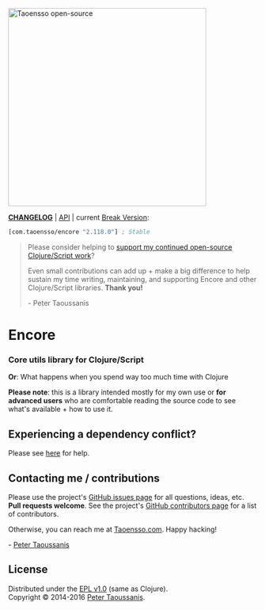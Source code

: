 <a href="https://www.taoensso.com" title="More stuff by @ptaoussanis at www.taoensso.com">
<img src="https://www.taoensso.com/taoensso-open-source.png" alt="Taoensso open-source" width="400"/></a>

**[CHANGELOG]** | [API] | current [Break Version]:

```clojure
[com.taoensso/encore "2.118.0"] ; Stable
```

> Please consider helping to [support my continued open-source Clojure/Script work]? 
> 
> Even small contributions can add up + make a big difference to help sustain my time writing, maintaining, and supporting Encore and other Clojure/Script libraries. **Thank you!**
>
> \- Peter Taoussanis

# Encore

### Core utils library for Clojure/Script

**Or**: What happens when you spend way too much time with Clojure

**Please note**: this is a library intended mostly for my own use or **for advanced users** who are comfortable reading the source code to see what's available + how to use it.

## Experiencing a dependency conflict?

Please see [here](https://github.com/ptaoussanis/encore/blob/master/DEP-CONFLICT.md) for help.

## Contacting me / contributions

Please use the project's [GitHub issues page] for all questions, ideas, etc. **Pull requests welcome**. See the project's [GitHub contributors page] for a list of contributors.

Otherwise, you can reach me at [Taoensso.com]. Happy hacking!

\- [Peter Taoussanis]

## License

Distributed under the [EPL v1.0] \(same as Clojure).  
Copyright &copy; 2014-2016 [Peter Taoussanis].

<!--- Standard links -->
[Taoensso.com]: https://www.taoensso.com
[Peter Taoussanis]: https://www.taoensso.com
[@ptaoussanis]: https://www.taoensso.com
[More by @ptaoussanis]: https://www.taoensso.com
[Break Version]: https://github.com/ptaoussanis/encore/blob/master/BREAK-VERSIONING.md
[support my continued open-source Clojure/Script work]: http://taoensso.com/clojure/backers

<!--- Standard links (repo specific) -->
[_CHANGELOG]: https://github.com/ptaoussanis/encore/releases
[CHANGELOG]: https://github.com/ptaoussanis/encore/commits/master
[API]: http://ptaoussanis.github.io/encore/
[GitHub issues page]: https://github.com/ptaoussanis/encore/issues
[GitHub contributors page]: https://github.com/ptaoussanis/encore/graphs/contributors
[EPL v1.0]: https://raw.githubusercontent.com/ptaoussanis/encore/master/LICENSE
[Hero]: https://raw.githubusercontent.com/ptaoussanis/encore/master/hero.png

<!--- Unique links -->
